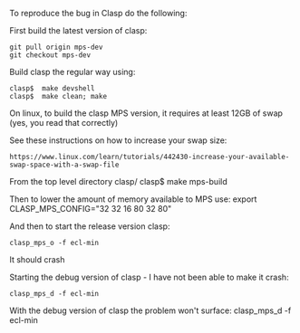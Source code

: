 To reproduce the bug in Clasp do the following:

First build the latest version of clasp:

    git pull origin mps-dev
    git checkout mps-dev

Build clasp the regular way using:

    clasp$  make devshell
    clasp$  make clean; make

On linux, to build the clasp MPS version, it requires at least 12GB of swap (yes, you read that correctly)

See these instructions on how to increase your swap size:

    https://www.linux.com/learn/tutorials/442430-increase-your-available-swap-space-with-a-swap-file

From the top level directory clasp/
    clasp$ make mps-build

Then to lower the amount of memory available to MPS use:
    export CLASP_MPS_CONFIG="32 32 16 80 32 80"

And then to start the release version clasp:

    clasp_mps_o -f ecl-min

It should crash

Starting the debug version of clasp - I have not been able to make it crash:

    clasp_mps_d -f ecl-min


With the debug version of clasp the problem won't surface:
    clasp_mps_d -f ecl-min
